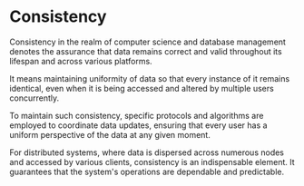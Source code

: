 # Consistency

Consistency in the realm of computer science and database management denotes the assurance that data remains correct and valid throughout its lifespan and across various platforms.

It means maintaining uniformity of data so that every instance of it remains identical, even when it is being accessed and altered by multiple users concurrently.

To maintain such consistency, specific protocols and algorithms are employed to coordinate data updates, ensuring that every user has a uniform perspective of the data at any given moment.

For distributed systems, where data is dispersed across numerous nodes and accessed by various clients, consistency is an indispensable element. It guarantees that the system's operations are dependable and predictable.